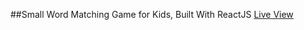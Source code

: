 
##Small Word Matching Game for Kids, Built With ReactJS
[Live View](http://embed.plnkr.co/pD8o2OH3FozXKy5vM9M7/)
